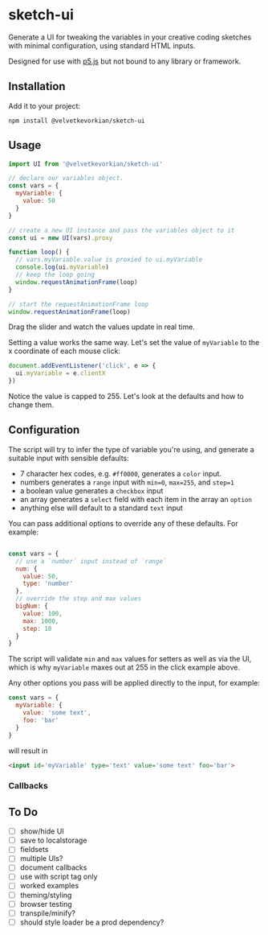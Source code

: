 # sketch-ui

Generate a UI for tweaking the variables in your creative coding sketches with minimal configuration, using standard HTML inputs.

Designed for use with [p5.js](https://p5js.org/) but not bound to any library or framework.

## Installation
Add it to your project:
```shell
npm install @velvetkevorkian/sketch-ui
```

## Usage

```javascript
import UI from '@velvetkevorkian/sketch-ui'

// declare our variables object.
const vars = {
  myVariable: {
    value: 50
  }
}

// create a new UI instance and pass the variables object to it
const ui = new UI(vars).proxy

function loop() {
  // vars.myVariable.value is proxied to ui.myVariable
  console.log(ui.myVariable)
  // keep the loop going
  window.requestAnimationFrame(loop)
}

// start the requestAnimationFrame loop
window.requestAnimationFrame(loop)
```

Drag the slider and watch the values update in real time.

Setting a value works the same way. Let's set the value of `myVariable` to the x coordinate of each mouse click:

```javascript
document.addEventListener('click', e => {
  ui.myVariable = e.clientX
})
```

Notice the value is capped to 255. Let's look at the defaults and how to change them.

## Configuration
The script will try to infer the type of variable you're using, and generate a suitable input with sensible defaults:
- 7 character hex codes, e.g. `#ff0000`, generates a `color` input.
- numbers generates a `range` input with `min=0`, `max=255`, and `step=1`
- a boolean value generates a `checkbox` input
- an array generates a `select` field with each item in the array an `option`
- anything else will default to a standard `text` input

You can pass additional options to override any of these defaults. For example:
```javascript

const vars = {
  // use a `number` input instead of `range`
  num: {
    value: 50,
    type: 'number'
  },
  // override the step and max values
  bigNum: {
    value: 100,
    max: 1000,
    step: 10
  }
}
```
The script will validate `min` and `max` values for setters as well as via the UI, which is why `myVariable` maxes out at 255 in the click example above.

Any other options you pass will be applied directly to the input, for example:
```javascript
const vars = {
  myVariable: {
    value: 'some text',
    foo: 'bar'
  }
}
```
will result in
```html
<input id='myVariable' type='text' value='some text' foo='bar'>
```

### Callbacks

## To Do
- [ ] show/hide UI
- [ ] save to localstorage
- [ ] fieldsets
- [ ] multiple UIs?
- [ ] document callbacks
- [ ] use with script tag only
- [ ] worked examples
- [ ] theming/styling
- [ ] browser testing
- [ ] transpile/minify?
- [ ] should style loader be a prod dependency?
